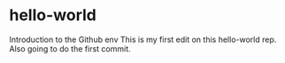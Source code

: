 # hello-world
Introduction to the Github env
This is my first edit on this hello-world rep.
Also going to do the first commit.
